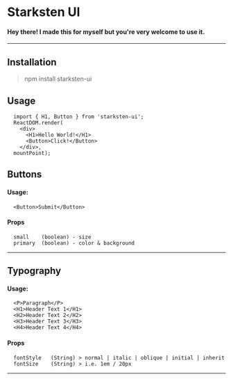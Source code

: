 # Starksten UI

#### Hey there! I made this for myself but you're very welcome to use it.

---

## Installation

> npm install starksten-ui

## Usage

```
  import { H1, Button } from 'starksten-ui';
  ReactDOM.render(
    <div>
      <H1>Hello World!</H1>
      <Button>Click!</Button>
    </div>,
  mountPoint);
```

## Buttons

#### Usage:

```
  <Button>Submit</Button>
```

#### Props

```
  small    (boolean) - size
  primary  (boolean) - color & background
```
---
## Typography

#### Usage:
```
  <P>Paragraph</P>
  <H1>Header Text 1</H1>
  <H2>Header Text 2</H2>
  <H3>Header Text 3</H3>
  <H4>Header Text 4</H4>
```

#### Props

```
  fontStyle   (String) > normal | italic | oblique | initial | inherit
  fontSize    (String) > i.e. 1em / 20px
```
---